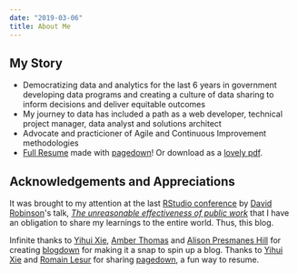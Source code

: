 ```yaml
---
date: "2019-03-06"
title: About Me
---
```


## My Story

- Democratizing data and analytics for the last 6 years in government developing data programs and creating a culture of data sharing to inform decisions and deliver equitable outcomes
- My journey to data has included a path as a web developer, technical project manager, data analyst and solutions architect
- Advocate and practicioner of Agile and Continuous Improvement methodologies
- [Full Resume](/resume/) made with [pagedown](https://github.com/rstudio/pagedown#resume-pagedownhtml_resume)! Or download as a [lovely pdf](/resume/alicia_resume.pdf).

## Acknowledgements and Appreciations

It was brought to my attention at the last [RStudio conference](https://resources.rstudio.com/rstudio-conf-2019) by [David Robinson](https://twitter.com/@drob)'s talk, _[The unreasonable effectiveness of public work](https://resources.rstudio.com/rstudio-conf-2019/the-unreasonable-effectiveness-of-public-work)_ that I have an obligation to share my learnings to the entire world. Thus, this blog.

Infinite thanks to [Yihui Xie](https://yihui.name/), [Amber Thomas](https://amber.rbind.io/) and [Alison Presmanes Hill](https://alison.rbind.io/) for creating [blogdown](https://bookdown.org/yihui/blogdown/) for making it a snap to spin up a blog. Thanks to [Yihui Xie](https://yihui.name/) and [Romain Lesur](https://github.com/RLesur) for sharing [pagedown](https://slides.yihui.name/2019-rstudio-conf-pagedown.html#1), a fun way to resume.
